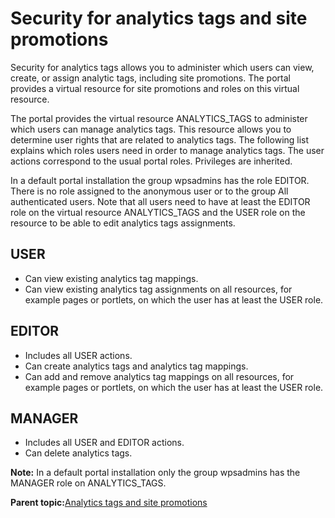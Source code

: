 # Security for analytics tags and site promotions

Security for analytics tags allows you to administer which users can view, create, or assign analytic tags, including site promotions. The portal provides a virtual resource for site promotions and roles on this virtual resource.

The portal provides the virtual resource ANALYTICS\_TAGS to administer which users can manage analytics tags. This resource allows you to determine user rights that are related to analytics tags. The following list explains which roles users need in order to manage analytics tags. The user actions correspond to the usual portal roles. Privileges are inherited.

In a default portal installation the group wpsadmins has the role EDITOR. There is no role assigned to the anonymous user or to the group All authenticated users. Note that all users need to have at least the EDITOR role on the virtual resource ANALYTICS\_TAGS and the USER role on the resource to be able to edit analytics tags assignments.

## USER

-   Can view existing analytics tag mappings.
-   Can view existing analytics tag assignments on all resources, for example pages or portlets, on which the user has at least the USER role.

## EDITOR

-   Includes all USER actions.
-   Can create analytics tags and analytics tag mappings.
-   Can add and remove analytics tag mappings on all resources, for example pages or portlets, on which the user has at least the USER role.

## MANAGER

-   Includes all USER and EDITOR actions.
-   Can delete analytics tags.

**Note:** In a default portal installation only the group wpsadmins has the MANAGER role on ANALYTICS\_TAGS.

**Parent topic:**[Analytics tags and site promotions](../admin-system/sa_asa_anal_tags_site_prom.md)


